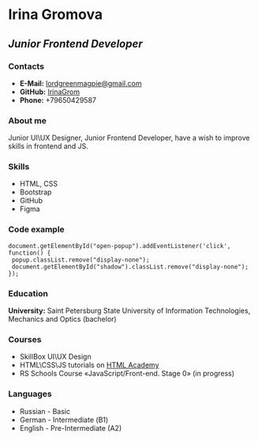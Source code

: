 # Irina Gromova

## _Junior Frontend Developer_


### Contacts
* __E-Mail:__ lordgreenmagpie@gmail.com
* __GitHub:__ [IrinaGrom](https://github.com/IrinaGrom) 
* __Phone:__ +79650429587


### About me
Junior UI\UX Designer, Junior Frontend Developer, have a wish to improve skills in frontend and JS.


### Skills
* HTML, CSS
* Bootstrap
* GitHub
* Figma


### Code example

```
document.getElementById("open-popup").addEventListener('click', function() {
 popup.classList.remove("display-none");
 document.getElementById("shadow").classList.remove("display-none");
});
```


### Education
__University:__ Saint Petersburg State University of Information Technologies, Mechanics and Optics (bachelor)


### Courses
* SkillBox UI\UX Design
* HTML\CSS\JS tutorials on [HTML Academy](https://htmlacademy.ru/)
* RS Schools Course «JavaScript/Front-end. Stage 0» (in progress)


### Languages
* Russian - Basic
* German - Intermediate (В1)
* English - Pre-Intermediate (A2)
